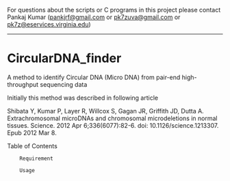 For questions about the scripts or C programs in this project please contact Pankaj Kumar (pankjrf@gmail.com or pk7zuva@gmail.com or pk7z@eservices.virginia.edu)

-------------------------------------------------------------------------------------------------------
# CircularDNA_finder
A method to identify Circular DNA (Micro DNA) from pair-end high-throughput sequencing data

Initially this method was described in following article

Shibata Y, Kumar P, Layer R, Willcox S, Gagan JR, Griffith JD, Dutta A. Extrachromosomal microDNAs and chromosomal microdeletions in normal tissues. Science. 2012 Apr 6;336(6077):82-6. doi: 10.1126/science.1213307. Epub 2012 Mar 8.


Table of Contents

        Requirement
        
        Usage
